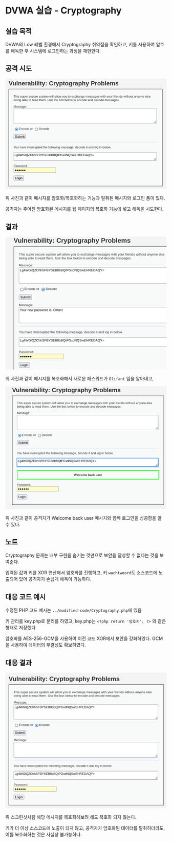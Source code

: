 # DVWA 실습 - Cryptography

## 실습 목적
DVWA의 Low 레벨 환경에서 Cryptography 취약점을 확인하고, 
키를 사용하여 암호를 해독한 후 시스템에 로그인하는 과정을 재현한다.

## 공격 시도 
![Crypto 공격 전](../screenshots/Crypto_Before_Attack.png)

위 사진과 같이 메시지를 암호화/복호화하는 기능과 탈취된 메시지와 로그인 폼이 있다.

공격자는 주어진 암호화된 메시지를 웹 페이지의 복호화 기능에 넣고 해독을 시도한다. 

## 결과
![Crypto 암호 해독 성공](../screenshots/Crypto_Attack.png)

위 사진과 같이 메시지를 복호화해서 새로운 패스워드가 `Olifant` 임을 알아내고,  

![Crypto 공격 성공](../screenshots/Crypto_Attack2.png)

위 사진과 같이 공격자가 Welcome back user 메시지와 함께 로그인을 성공함을 알 수 있다.

## 노트
Cryptography 문제는 내부 구현을 숨기는 것만으로 보안을 달성할 수 없다는 것을 보여준다. 

입력된 값과 키를 XOR 연산해서 암호화를 진행하고, 키 `wachtwoord`도 소스코드에 노출되어 있어 공격자가 손쉽게 해독이 가능하다.

## 대응 코드 예시
수정된 PHP 코드 예시는 `../modified-code/Cryptography.php`에 있음

키 관리를 key.php로 분리를 하였고, 
key.php는 `<?php return '암호키'; ?>` 와 같은 형태로 저장했다. 

암호화를 AES-256-GCM을 사용하여 이전 코드 XOR에서 보안을 강화하였다. GCM을 사용하여 데이터의 무결성도 확보하였다.

## 대응 결과
![Cryptography 차단 결과 화면](../screenshots/Crypto_Blocked.png)

위 스크린샷처럼 해당 메시지를 복호화헤보려 해도 복호화 되지 않는다.  

키가 더 이상 소스코드에 노출이 되지 않고, 공격자가 암호화된 데이터를 탈취하더라도, 이를 복호화하는 것은 사실상 불가능하다.
